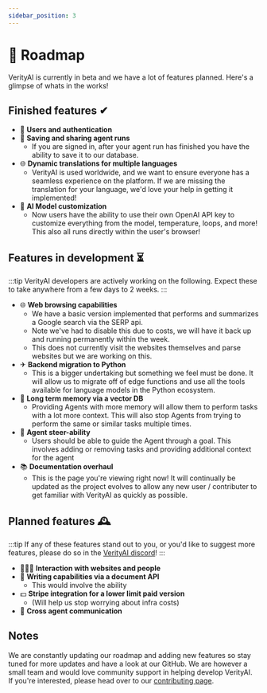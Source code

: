 ```yaml
---
sidebar_position: 3
---
```


# 🚀 Roadmap

VerityAI is currently in beta and we have a lot of features planned. Here's a glimpse of whats in the works!

## Finished features ✔

- 🔐 **Users and authentication**
- 💾 **Saving and sharing agent runs**
  - If you are signed in, after your agent run has finished you have the ability to save it to our database.
- 🌐 **Dynamic translations for multiple languages**
  - VerityAI is used worldwide, and we want to ensure everyone has a seamless experience on the platform. If we are
    missing the translation for your language, we'd love your help in getting it implemented!
- 🤖 **AI Model customization**
  - Now users have the ability to use their own OpenAI API key to customize everything from the model, temperature,
    loops, and more! This also all runs directly within the user's browser!

## Features in development ⏳

:::tip
VerityAI developers are actively working on the following. Expect these to take anywhere from a few days to 2 weeks.
:::

- 🌐 **Web browsing capabilities**
  - We have a basic version implemented that performs and summarizes a Google search via the SERP api.
  - Note we've had to disable this due to costs, we will have it back up and running permanently within the week.
  - This does not currently visit the websites themselves and parse websites but we are working on this.
- ✈ **Backend migration to Python**
  - This is a bigger undertaking but something we feel must be done. It will allow us to migrate off of edge functions
    and use all the tools available for language models in the Python ecosystem.
- 🧠 **Long term memory via a vector DB**
  - Providing Agents with more memory will allow them to perform tasks with a lot more context. This will also stop
    Agents from trying to perform the same or similar tasks multiple times.
- 🤖 **Agent steer-ability**
  - Users should be able to guide the Agent through a goal. This involves adding or removing tasks and providing
    additional context for the agent
- 📚 **Documentation overhaul**
  - This is the page you're viewing right now! It will continually be updated as the project evolves to allow any new
    user / contributer to get familiar with VerityAI as quickly as possible.

## Planned features 🕰️

:::tip
If any of these features stand out to you, or you'd like to suggest more features, please do so in
the [VerityAI discord](https://discord.gg/jdSBAnmdnY)!
:::

- 👨‍👩‍👦 **Interaction with websites and people**
- 📄 **Writing capabilities via a document API**
  - This would involve the ability
- 💵 **Stripe integration for a lower limit paid version**
  - (Will help us stop worrying about infra costs)
- 🤖 **Cross agent communication**

## Notes

We are constantly updating our roadmap and adding new features so stay tuned for more updates and have a look at our
GitHub.
We are however a small team and would love community support in helping develop VerityAI. If you're interested, please
head over to our [contributing page](/contributing).
